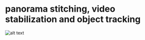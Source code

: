 # panorama stitching, video stabilization and object tracking
![alt text](<https://ibb.co/0BPsrPx>)
